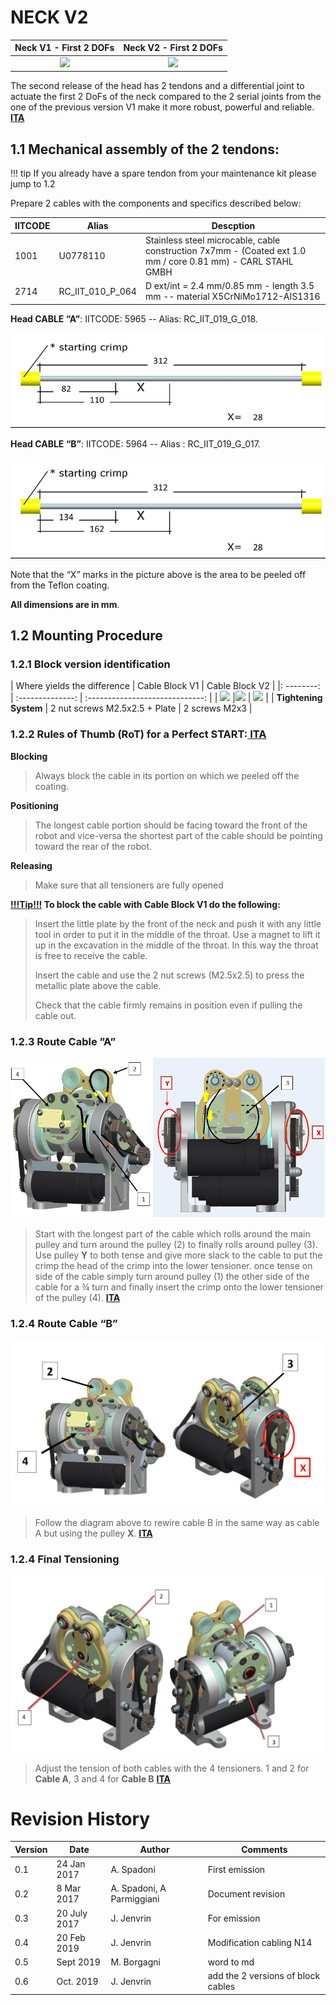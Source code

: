 # NECK V2

| <center> Neck V1 - First 2 DOFs </center> | <center> Neck V2 - First 2 DOFs </center> |
|:-------------------------:| :------------------:|
|<img src ="../img/neck_V1.png" height = 300px> | <img src ="../img/NECK_V2.png" height = 300px>|

The second release of the head has 2 tendons and a differential joint to actuate the first 2 DoFs of the neck compared to the 2 serial joints from the one of the previous version V1 make it more robust, powerful and reliable.
[<i class="fa fa-flag fa-1x"></i> **ITA**](Italiano.md#position009a)


## 1.1       Mechanical assembly of the 2 tendons:



!!! tip
    If you already have a spare tendon from your maintenance kit please jump to 1.2



Prepare 2 cables with the components and specifics described below: 

| IITCODE | Alias            | Descption                                                    |
| ------- | ---------------- | ------------------------------------------------------------ |
| 1001    | U0778110         | Stainless steel microcable, cable construction 7x7mm - (Coated ext 1.0 mm / core 0.81 mm) - CARL STAHL GMBH |
| 2714    | RC_IIT_010_P_064 | D ext/int = 2.4 mm/0.85 mm - length 3.5 mm -- material X5CrNiMo1712-AIS1316 |



**Head CABLE “A”**: IITCODE: 5965 -- Alias: RC_IIT_019_G_018.

![testa icubV2](img/ICUB_HEAD_Cable_A.png)                                                                                           

 

**Head CABLE “B”**: IITCODE: 5964 -- Alias : RC_IIT_019_G_017.

  ![testa icubV2](img/ICUB_HEAD_Cable_B.png)                



Note that the “X” marks in the picture above is the area to be peeled off from the Teflon coating.

 **All dimensions are in mm**.

 

## 1.2       Mounting Procedure

### 1.2.1      Block version identification
| Where yields the difference  | Cable Block V1 | Cable Block V2 |
|: --------: | :--------------: | :-----------------------------: |
| <img src ="../img/NECK_V2_block.jpg" width = 300px> |<img src ="../img/NECKV2_BlockV1.png" width = 300px> | <img src ="../img/NECKV2_BlockV2.png" width = 300px> |
| **Tightening System**   | 2 nut screws M2.5x2.5 + Plate  | 2 screws M2x3            |

### 1.2.2      Rules of Thumb (RoT) for a Perfect START:[<i class="fa fa-flag fa-1x"></i> **ITA**](Italiano.md#position009b)
**Blocking**

>Always block the cable in its portion on which we peeled off the coating.


**Positioning**

>The longest cable portion should be facing toward the front of the robot and vice-versa the shortest part of the cable should be pointing toward the rear of the robot.


**Releasing**
>Make sure that all tensioners are fully opened

**<u>!!!Tip!!!</u>  To block the cable with Cable Block V1 do the following:**


> Insert the little plate by the front of the neck and push it with any little tool in order to put it in the middle of the throat. Use a magnet to lift it up in the excavation in the middle of the throat. In this way the throat is free to receive the cable.
>
> Insert the cable and use the 2 nut screws (M2.5x2.5) to press the metallic plate above the cable.
>
> Check that the cable firmly remains in position even if pulling the cable out.





### 1.2.3        Route Cable ”A”

 ![testa icubV2](img/ICUB_HEAD_Wiring_front_rear_view.png)

> Start with the longest part of the cable which rolls around the main pulley and turn around the pulley (2) to finally rolls around pulley (3). Use pulley **Y** to both tense and give more slack to the cable to put the crimp the head of the crimp into the lower tensioner. once tense on side of the cable simply turn around pulley (1) the other side of the cable for a ¾ turn and finally insert the crimp onto the lower tensioner of the pulley (4). 
[<i class="fa fa-flag fa-1x"></i> **ITA**](Italiano.md#position010)

<!--

Iniziare dalla parte del cavo più lungo,   fargli fare un ¾ di giro attorno alla puleggia (1) e poi girare attorno alla   puleggia (2) per poi finire sulla puleggia (3) fino ad agganciare il crimp   all’interno del tensionner. Usare la puleggia **Y** per poter recuperare più cavo   per continuare l’altro lato del cavo.   L’altra parte del cavo e’ tutto   sommato facile da posizionare, semplicemente fare ¾ giro della pullegia (1)   e agganciare il crimp dentro il tensionner della puleggia (4).
-->

### 1.2.4        Route Cable “B”

![ICUB_HEAD_Wiring_B](img\ICUB_HEAD_Wiring_B.png)





 > Follow the diagram   above to rewire cable B in the same way as cable A but using the pulley **X**.
[<i class="fa fa-flag fa-1x"></i> **ITA**](Italiano.md#position011) 

 <!-- Eseguire   nello stesso modo le instruzioni del cavo “A” ma rispettando I disegni qui sopra, puleggia X-->


### 1.2.4        Final Tensioning

![ICUB_HEAD_wiring_tension](img\ICUB_HEAD_wiring_tension.png)                                  
> Adjust the tension of both cables with the 4 tensioners. 1 and 2 for **Cable A**,    3 and 4 for **Cable B**
[<i class="fa fa-flag fa-1x"></i> **ITA**](Italiano.md#position012)

<!-- Per finire bisogna soltanto tirare i 4 tensionatori.   1   e 2 per **Cable A** , 3 e 4 per **Cable B** -->


# Revision History

| Version | Date        | Author                    | Comments        |
| ------- | ----------- | --------------------------|-----------------|
| 0.1     | 24 Jan 2017 | A. Spadoni                | First emission  |
| 0.2	  | 8 Mar 2017	| A. Spadoni, A Parmiggiani |Document revision|
| 0.3     | 20 July 2017| J. Jenvrin                |For emission     |
| 0.4     |	20 Feb 2019 | J. Jenvrin         |Modification cabling N14|
| 0.5       | Sept 2019 | M. Borgagni                     | word to md|
| 0.6    | Oct. 2019 | J. Jenvrin |add the 2 versions of block cables |

